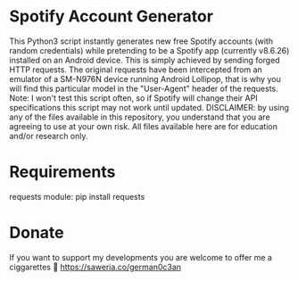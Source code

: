 # Spotify Account Generator
This Python3 script instantly generates new free Spotify accounts (with random credentials) while pretending to be a Spotify app (currently v8.6.26) installed on an Android device. This is simply achieved by sending forged HTTP requests. The original requests have been intercepted from an emulator of a SM-N976N device running Android Lollipop, that is why you will find this particular model in the "User-Agent" header of the requests.  Note: I won't test this script often, so if Spotify will change their API specifications this script may not work until updated. DISCLAIMER: by using any of the files available in this repository, you understand that you are agreeing to use at your own risk. All files available here are for education and/or research only.
# Requirements
requests module: pip install requests
# Donate 
If you want to support my developments you are welcome to offer me a ciggarettes 🚬
https://saweria.co/german0c3an

